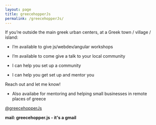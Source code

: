 ```yaml
---
layout: page
title: greecehopperJs
permalink: /greecehopperJs/
---
```


If you’re outside the main greek urban centers, 
at a Greek town / village / island:


* I’m available to give js/webdev/angular workshops

* I’m available to come give a talk to your local community

* I can help you set up a community

* I can help you get set up and mentor you


Reach out and let me know!

* Also availabe for mentoring and helping small businesses in remote places of greece


[@greecehopperJs](https://twitter.com/greecehopperJs)

**mail: greecehopper.js - it's a gmail**